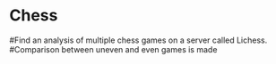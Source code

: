 # Chess
#Find an analysis of multiple chess games on a server called Lichess. 
#Comparison between uneven and even games is made
